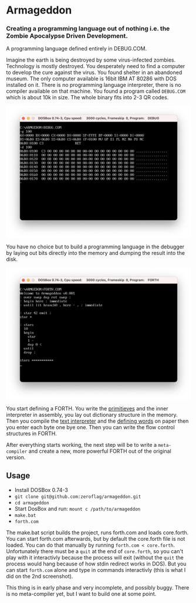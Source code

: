 # Armageddon

### Creating a programming language out of nothing i.e. the Zombie Apocalypse Driven Development.

A programming language defined entirely in DEBUG.COM.

Imagine the earth is being destroyed by some virus-infected zombies. Technology is mostly destroyed. You desperately need to find a computer to develop the cure against the virus. You found shelter in an abandoned museum. The only computer available is 16bit IBM AT 80286 with DOS installed on it. There is no programming language interpreter, there is no compiler available on that machine. You found a program called `DEBUG.COM` which is about 10k in size. The whole binary fits into 2-3 QR codes. 

<img src="imgs/debug.png" align="center">

You have no choice but to build a programming language in the debugger by laying out bits directly into the memory and dumping the result into the disk.

<img src="imgs/armageddon1.png" align="center">

You start defining a FORTH. You write the [primitieves](forth.asm#L103) and the inner interpreter in assembly, you lay out dictionary structure in the memory. Then you compile the [text interpreter](forth.asm#L55) and the [defining words](forth.asm#416) on paper then you enter each byte one bye one. Then you can write the flow control structures in FORTH. 

After everything starts working, the next step will be to write a `meta-compiler` and create a new, more powerful FORTH out of the original version.

## Usage

 * Install DOSBox 0.74-3
 * `git clone git@github.com:zeroflag/armageddon.git`
 * `cd armageddon`
 * Start DosBox and run: `mount c /path/to/armageddon`
 * `make.bat`
 * `forth.com`
 
 The make.bat script builds the project, runs forth.com and loads core.forth. You can start forth.com afterwards, but by default the core.forth file is not loaded.
 You can do that manually by running `forth.com < core.forth`. Unfortunately there must be a `quit` at the end of `core.forth`, so you can't play with it interactivly because the process will exit (without the `quit` the process would hang because of how stdin redirect works in DOS). But you can start `forth.com` alone and type in commands interactivly (this is what I did on the 2nd screenshot).
 
 This thing is in early phase and very incomplete, and possibly buggy. There is no meta-compiler yet, but I want to build one at some point.
 
